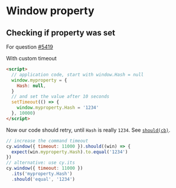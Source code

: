 # Window property

## Checking if property was set

For question [#5419](https://github.com/cypress-io/cypress/issues/5419)

<!-- fiddle Property is set after delay -->

With custom timeout

```html
<script>
  // application code, start with window.Hash = null
  window.myproperty = {
    Hash: null,
  }
  // and set the value after 10 seconds
  setTimeout(() => {
    window.myproperty.Hash = '1234'
  }, 10000)
</script>
```

Now our code should retry, until `Hash` is really `1234`. See [`should(cb)`](https://on.cypress.io/should#Function).

```js
// increase the command timeout
cy.window({ timeout: 11000 }).should((win) => {
  expect(win.myproperty.Hash).to.equal('1234')
})
// alternative: use cy.its
cy.window({ timeout: 11000 })
  .its('myproperty.Hash')
  .should('equal', '1234')
```

<!-- fiddle-end -->
